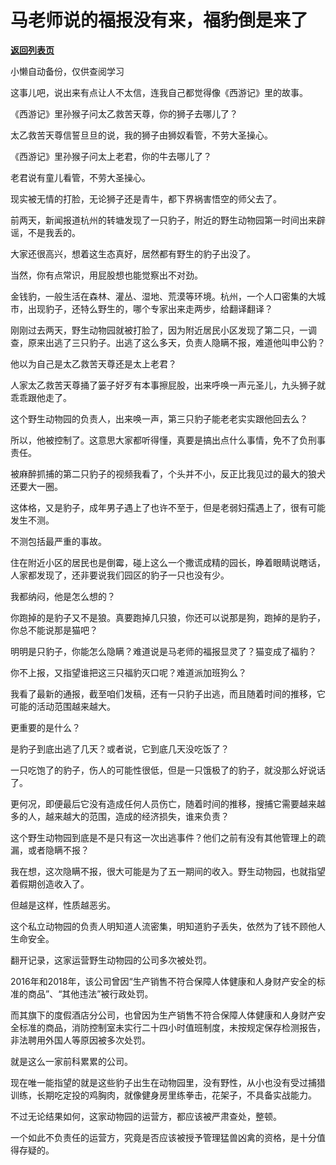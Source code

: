# 马老师说的福报没有来，福豹倒是来了

[**返回列表页**](/gzh/记忆承载3)

小懒自动备份，仅供查阅学习

这事儿吧，说出来有点让人不太信，连我自己都觉得像《西游记》里的故事。

  

《西游记》里孙猴子问太乙救苦天尊，你的狮子去哪儿了？

  

太乙救苦天尊信誓旦旦的说，我的狮子由狮奴看管，不劳大圣操心。

  

《西游记》里孙猴子问太上老君，你的牛去哪儿了？

  

老君说有童儿看管，不劳大圣操心。  

  

现实被无情的打脸，无论狮子还是青牛，都下界祸害悟空的师父去了。  

  

前两天，新闻报道杭州的转塘发现了一只豹子，附近的野生动物园第一时间出来辟谣，不是我丢的。  

  

大家还很高兴，想着这生态真好，居然都有野生的豹子出没了。

  

当然，你有点常识，用屁股想也能觉察出不对劲。

  

金钱豹，一般生活在森林、灌丛、湿地、荒漠等环境。杭州，一个人口密集的大城市，出现豹子，还特么野生的，哪个专家出来走两步，给翻译翻译？

  

刚刚过去两天，野生动物园就被打脸了，因为附近居民小区发现了第二只，一调查，原来出逃了三只豹子。出逃了这么多天，负责人隐瞒不报，难道他叫申公豹？  

  

他以为自己是太乙救苦天尊还是太上老君？

  

人家太乙救苦天尊捅了篓子好歹有本事擦屁股，出来呼唤一声元圣儿，九头狮子就乖乖跟他走了。

  

这个野生动物园的负责人，出来唤一声，第三只豹子能老老实实跟他回去么？

  

所以，他被控制了。这意思大家都听得懂，真要是搞出点什么事情，免不了负刑事责任。  

  

被麻醉抓捕的第二只豹子的视频我看了，个头并不小，反正比我见过的最大的狼犬还要大一圈。  

  

这体格，又是豹子，成年男子遇上了也许不至于，但是老弱妇孺遇上了，很有可能发生不测。

  

不测包括最严重的事故。  

  

住在附近小区的居民也是倒霉，碰上这么一个撒谎成精的园长，睁着眼睛说瞎话，人家都发现了，还非要说我们园区的豹子一只也没有少。  

  

我都纳闷，他是怎么想的？  

  

你跑掉的是豹子又不是狼。真要跑掉几只狼，你还可以说那是狗，跑掉的是豹子，你总不能说那是猫吧？  

  

明明是只豹子，你能怎么隐瞒？难道说是马老师的福报显灵了？猫变成了福豹？

  

你不上报，又指望谁把这三只福豹灭口呢？难道派加班狗么？  

  

我看了最新的通报，截至咱们发稿，还有一只豹子出逃，而且随着时间的推移，它可能的活动范围越来越大。  

  

更重要的是什么？  

  

是豹子到底出逃了几天？或者说，它到底几天没吃饭了？

  

一只吃饱了的豹子，伤人的可能性很低，但是一只饿极了的豹子，就没那么好说话了。  

  

更何况，即便最后它没有造成任何人员伤亡，随着时间的推移，搜捕它需要越来越多的人，越来越大的范围，造成的经济损失，谁来负责？  

  

这个野生动物园到底是不是只有这一次出逃事件？他们之前有没有其他管理上的疏漏，或者隐瞒不报？  

  

我在想，这次隐瞒不报，很大可能是为了五一期间的收入。野生动物园，也就指望着假期创造收入了。  

  

但越是这样，性质越恶劣。

  

这个私立动物园的负责人明知道人流密集，明知道豹子丢失，依然为了钱不顾他人生命安全。

  

翻开记录，这家运营野生动物园的公司多次被处罚。

  

2016年和2018年，该公司曾因“生产销售不符合保障人体健康和人身财产安全的标准的商品”、“其他违法”被行政处罚。

  

而其旗下的度假酒店分公司，也曾因为生产销售不符合保障人体健康和人身财产安全标准的商品，消防控制室未实行二十四小时值班制度，未按规定保存检测报告，非法聘用外国人等原因被多次处罚。

  

就是这么一家前科累累的公司。

  

现在唯一能指望的就是这些豹子出生在动物园里，没有野性，从小也没有受过捕猎训练，长期吃定投的鸡胸肉，就像健身房里练拳击，花架子，不具备实战能力。  

  

不过无论结果如何，这家动物园的运营方，都应该被严肃查处，整顿。  

  

一个如此不负责任的运营方，究竟是否应该被授予管理猛兽凶禽的资格，是十分值得存疑的。


